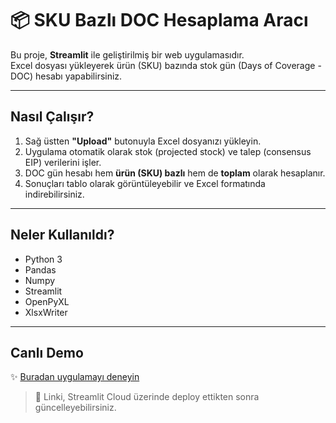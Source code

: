 # 📦 SKU Bazlı DOC Hesaplama Aracı

Bu proje, **Streamlit** ile geliştirilmiş bir web uygulamasıdır.  
Excel dosyası yükleyerek ürün (SKU) bazında stok gün (Days of Coverage - DOC) hesabı yapabilirsiniz.

---

## Nasıl Çalışır?

1. Sağ üstten **"Upload"** butonuyla Excel dosyanızı yükleyin.  
2. Uygulama otomatik olarak stok (projected stock) ve talep (consensus EIP) verilerini işler.  
3. DOC gün hesabı hem **ürün (SKU) bazlı** hem de **toplam** olarak hesaplanır.  
4. Sonuçları tablo olarak görüntüleyebilir ve Excel formatında indirebilirsiniz.

---

##  Neler Kullanıldı?

- Python 3  
- Pandas  
- Numpy  
- Streamlit  
- OpenPyXL  
- XlsxWriter  

---

## Canlı Demo

✨ [Buradan uygulamayı deneyin](https://share.streamlit.io/)  

> 📌 Linki, Streamlit Cloud üzerinde deploy ettikten sonra güncelleyebilirsiniz.
